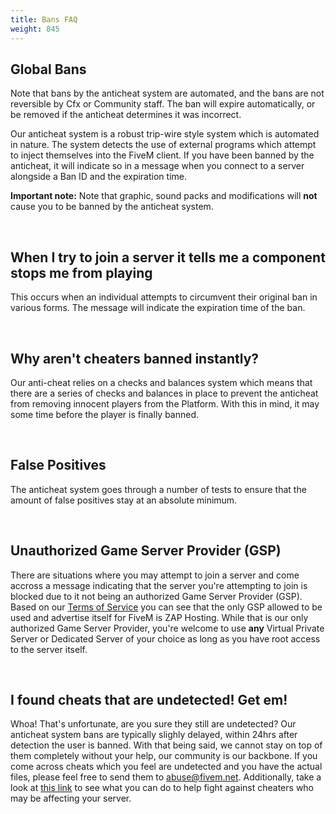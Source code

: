 ```yaml
---
title: Bans FAQ
weight: 845
---
```


Global Bans
-----------
Note that bans by the anticheat system are automated, and the bans are not reversible by Cfx or Community staff. The ban will expire automatically, or be removed if the anticheat determines it was incorrect.

Our anticheat system is a robust trip-wire style system which is automated in nature. The system detects the use of external programs which attempt to inject themselves into the FiveM client. If you have been banned by the anticheat, it will indicate so in a message when you connect to a server alongside a Ban ID and the expiration time.

**Important note:** Note that graphic, sound packs and modifications will **not** cause you to be banned by the anticheat system.

<br/>

When I try to join a server it tells me a component stops me from playing
------------------------------------------------------------------
This occurs when an individual attempts to circumvent their original ban in various forms. The message will indicate the expiration time of the ban.

<br/>

Why aren't cheaters banned instantly?
-------------------------------------
Our anti-cheat relies on a checks and balances system which means that there are a series of checks and balances in place to prevent the anticheat from removing innocent players from the Platform. With this in mind, it may some time before the player is finally banned.

<br/>

False Positives
---------------
The anticheat system goes through a number of tests to ensure that the amount of false positives stay at an absolute minimum.

<br/>

Unauthorized Game Server Provider (GSP)
---------------------------------------
There are situations where you may attempt to join a server and come accross a message indicating that the server you're attempting to join is blocked due to it not being an authorized Game Server Provider (GSP). Based on our [Terms of Service](https://fivem.net/terms) you can see that the only GSP allowed to be used and advertise itself for FiveM is ZAP Hosting.
While that is our only authorized Game Server Provider, you're welcome to use **any** Virtual Private Server or Dedicated Server of your choice as long as you have root access to the server itself. 

<br/>

I found cheats that are undetected! Get em!
-------------------------------------------
Whoa! That's unfortunate, are you sure they still are undetected? Our anticheat system bans are typically slighly delayed, within 24hrs after detection the user is banned. With that being said, we cannot stay on top of them completely without your help, our community is our backbone. If you come across cheats which you feel are undetected and you have the actual files, please feel free to send them to [abuse@fivem.net](mailto:abuse@fivem.net). Additionally, take a look at [this link](https://docs.fivem.net/docs/support/resource-faq/#what-can-i-do-against-cheaters) to see what you can do to help fight against cheaters who may be affecting your server.
